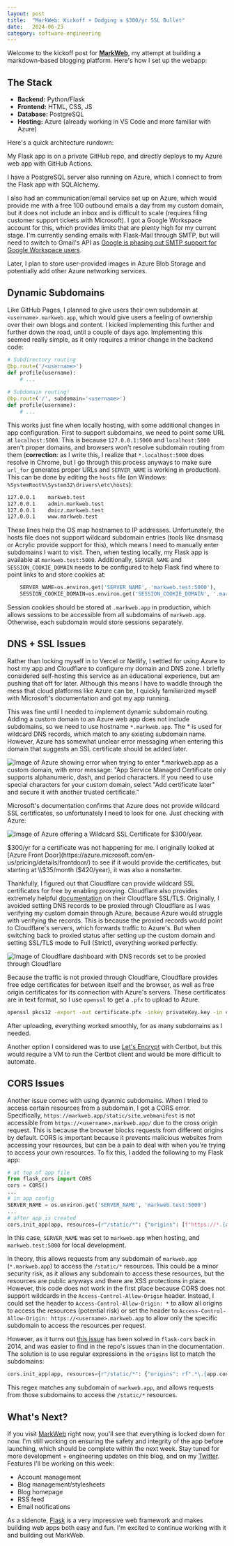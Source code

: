 ```yaml
---
layout: post
title:  "MarkWeb: Kickoff + Dodging a $300/yr SSL Bullet"
date:   2024-06-23
category: software-engineering
---
```


Welcome to the kickoff post for [**MarkWeb**](https://markweb.app), my attempt at building a markdown-based blogging platform. Here's how I set up the webapp:

## The Stack

- **Backend:** Python/Flask
- **Frontend:** HTML, CSS, JS
- **Database:** PostgreSQL
- **Hosting:** Azure (already working in VS Code and more familiar with Azure)

Here's a quick architecture rundown:

My Flask app is on a private GitHub repo, and directly deploys to my Azure web app with GitHub Actions.

I have a PostgreSQL server also running on Azure, which I connect to from the Flask app with SQLAlchemy.

I also had an communication/email service set up on Azure, which would provide me with a free 100 outbound emails a day from my custom domain, but it does not include an inbox and is difficult to scale (requires filing customer support tickets with Microsoft). I got a Google Workspace account for this, which provides limits that are plenty high for my current stage. I'm currently sending emails with Flask-Mail through SMTP, but will need to switch to Gmail's API as [Google is phasing out SMTP support for Google Workspace users](https://workspaceupdates.googleblog.com/2023/09/winding-down-google-sync-and-less-secure-apps-support.html).

Later, I plan to store user-provided images in Azure Blob Storage and potentially add other Azure networking services.

## Dynamic Subdomains

Like GitHub Pages, I planned to give users their own subdomain at `<username>.markweb.app`, which would give users a feeling of ownership over their own blogs and content. I kicked implementing this further and further down the road, until a couple of days ago. Implementing this seemed really simple, as it only requires a minor change in the backend code:

```python
# Subdirectory routing
@bp.route('/<username>')
def profile(username):
    # ...
    
# Subdomain routing!
@bp.route('/', subdomain='<username>')
def profile(username):
    # ...
```

This works just fine when locally hosting, with some additional changes in app configuration. First to support subdomains, we need to point some URL at `localhost:5000`. This is because `127.0.0.1:5000` and `localhost:5000` aren't proper domains, and browsers won't resolve subdomain routing from them (**correction**: as I write this, I realize that `*.localhost:5000` does resolve in Chrome, but I go through this process anyways to make sure `url_for` generates proper URLs and `SERVER_NAME` is working in production). This can be done by editing the `hosts` file (on Windows: `%SystemRoot%\System32\drivers\etc\hosts`):

```bash
127.0.0.1    markweb.test
127.0.0.1    admin.markweb.test
127.0.0.1    dmicz.markweb.test
127.0.0.1    www.markweb.test
```

These lines help the OS map hostnames to IP addresses. Unfortunately, the hosts file does not support wildcard subdomain entries (tools like dnsmasq or Acrylic provide support for this), which means I need to manually enter subdomains I want to visit. Then, when testing locally, my Flask app is available at `markweb.test:5000`. Additionally, `SERVER_NAME` and `SESSION_COOKIE_DOMAIN` needs to be configured to help Flask find where to point links to and store cookies at:

```python
    SERVER_NAME=os.environ.get('SERVER_NAME', 'markweb.test:5000'),
    SESSION_COOKIE_DOMAIN=os.environ.get('SESSION_COOKIE_DOMAIN', '.markweb.test:5000'),
```

Session cookies should be stored at `.markweb.app` in production, which allows sessions to be accessible from all subdomains of `markweb.app`. Otherwise, each subdomain would store sessions separately.

## DNS + SSL Issues

Rather than locking myself in to Vercel or Netlify, I settled for using Azure to host my app and Cloudflare to configure my domain and DNS zone. I briefly considered self-hosting this service as an educational experience, but am pushing that off for later. Although this means I have to waddle through the mess that cloud platforms like Azure can be, I quickly familiarized myself with Microsoft's documentation and got my app running.

This was fine until I needed to implement dynamic subdomain routing. Adding a custom domain to an Azure web app does not include subdomains, so we need to use hostname `*.markweb.app`. The * is used for wildcard DNS records, which match to any existing subdomain name. However, Azure has somewhat unclear error messaging when entering this domain that suggests an SSL certificate should be added later.

![Image of Azure showing error when trying to enter *.markweb.app as a custom domain, with error message: "App Service Managed Certificate only supports alphanumeric, dash, and period characters. If you need to use special characters for your custom domain, select "Add certificate later" and secure it with another trusted certificate."](/assets/img/markweb1/custom-domain-error.png)

Microsoft's documentation confirms that Azure does not provide wildcard SSL certificates, so unfortunately I need to look for one. Just checking with Azure:

![Image of Azure offering a Wildcard SSL Certificate for $300/year.](/assets/img/markweb1/azure-create-ssl-certificate.png)

$300/yr for a certificate was not happening for me. I originally looked at [Azure Front Door](https://azure.microsoft.com/en-us/pricing/details/frontdoor/) to see if it would provide the certificates, but starting at \\$35/month ($420/year), it was also a nonstarter.

Thankfully, I figured out that Cloudflare can provide wildcard SSL certificates for free by enabling proxying. Cloudflare also provides extremely helpful [documentation](https://developers.cloudflare.com/ssl/) on their Cloudflare SSL/TLS. Originally, I avoided setting DNS records to be proxied through Cloudflare as I was verifying my custom domain through Azure, because Azure would struggle with verifying the records. This is because the proxied records would point to Cloudflare's servers, which forwards traffic to Azure's. But when switching back to proxied status after setting up the custom domain and setting SSL/TLS mode to Full (Strict), everything worked perfectly.

![Image of Cloudflare dashboard with DNS records set to be proxied through Cloudflare](/assets/img/markweb1/cloudflare-dashboard-proxy.png)

Because the traffic is not proxied through Cloudflare, Cloudflare provides free edge certificates for between itself and the browser, as well as free origin certificates for its connection with Azure's servers. These certificates are in text format, so I use `openssl` to get a `.pfx` to upload to Azure.

```bash
openssl pkcs12 -export -out certificate.pfx -inkey privateKey.key -in certificate.crt
```

After uploading, everything worked smoothly, for as many subdomains as I needed. 

Another option I considered was to use [Let's Encrypt](https://letsencrypt.org/) with Certbot, but this would require a VM to run the Certbot client and would be more difficult to automate.

## CORS Issues

Another issue comes with using dyanmic subdomains. When I tried to access certain resources from a subdomain, I got a CORS error. Specifically, `https://markweb.app/static/site.webmanifest` is not accessible from `https://<username>.markweb.app/` due to the cross origin request. This is because the browser blocks requests from different origins by default. CORS is important because it prevents malicious websites from accessing your resources, but can be a pain to deal with when you're trying to access your own resources. To fix this, I added the following to my Flask app:

```python
# at top of app file
from flask_cors import CORS
cors = CORS()
...
# in app config
SERVER_NAME = os.environ.get('SERVER_NAME', 'markweb.test:5000')
...
# after app is created
cors.init_app(app, resources={r"/static/*": {"origins": [f"https://*.{app.config['SERVER_NAME']}", f"http://*.{app.config['SERVER_NAME']}"]}})
```

In this case, `SERVER_NAME` was set to `markweb.app` when hosting, and `markweb.test:5000` for local development.

In theory, this allows requests from any subdomain of `markweb.app` (`*.markweb.app`) to access the `/static/*` resources. This could be a minor security risk, as it allows any subdomain to access these resources, but the resources are public anyways and there are XSS protections in place. However, this code does not work in the first place because CORS does not support wildcards in the `Access-Control-Allow-Origin` header. Instead, I could set the header to `Access-Control-Allow-Origin: *` to allow all origins to access the resources (potential risk) or set the header to `Access-Control-Allow-Origin: https://<username>.markweb.app` to allow only the specific subdomain to access the resources per request.

However, as it turns out [this issue](https://github.com/corydolphin/flask-cors/issues/54) has been solved in `flask-cors` back in 2014, and was easier to find in the repo's issues than in the documentation. The solution is to use regular expressions in the `origins` list to match the subdomains:

```python
cors.init_app(app, resources={r"/static/*": {"origins": rf".*\.{app.config['SERVER_NAME']}"}})
```

This regex matches any subdomain of `markweb.app`, and allows requests from those subdomains to access the `/static/*` resources.

## What's Next?

If you visit [MarkWeb](https://markweb.app/) right now, you'll see that everything is locked down for now. I'm still working on ensuring the safety and integrity of the app before launching, which should be complete within the next week. Stay tuned for more development + engineering updates on this blog, and on my [Twitter](https://x.com/dennis_miczek). Features I'll be working on this week:
- Account management
- Blog management/stylesheets
- Blog homepage
- RSS feed
- Email notifications

As a sidenote, [Flask](https://flask.palletsprojects.com/en/3.0.x/) is a very impressive web framework and makes building web apps both easy and fun. I'm excited to continue working with it and building out MarkWeb.